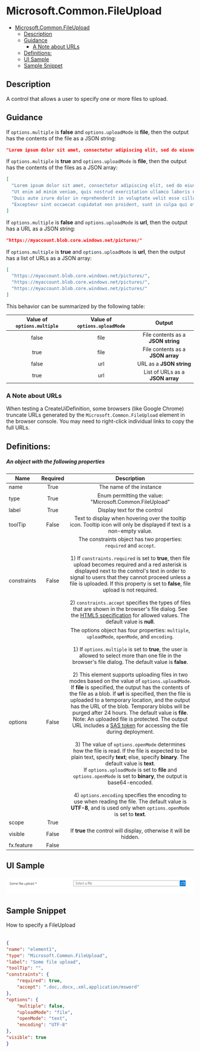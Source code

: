 <a name="microsoft-common-fileupload"></a>
# Microsoft.Common.FileUpload
* [Microsoft.Common.FileUpload](#microsoft-common-fileupload)
    * [Description](#microsoft-common-fileupload-description)
    * [Guidance](#microsoft-common-fileupload-guidance)
        * [A Note about URLs](#microsoft-common-fileupload-guidance-a-note-about-urls)
    * [Definitions:](#microsoft-common-fileupload-definitions)
    * [UI Sample](#microsoft-common-fileupload-ui-sample)
    * [Sample Snippet](#microsoft-common-fileupload-sample-snippet)

<a name="microsoft-common-fileupload-description"></a>
## Description
A control that allows a user to specify one or more files to upload.
<a name="microsoft-common-fileupload-guidance"></a>
## Guidance
If `options.multiple` is **false** and `options.uploadMode` is **file**, then the output has the contents of the file as a JSON string:

```json
"Lorem ipsum dolor sit amet, consectetur adipiscing elit, sed do eiusmod tempor incididunt ut labore et dolore magna aliqua."
```

If `options.multiple` is **true** and `options.uploadMode` is **file**, then the output has the contents of the files as a JSON array:

```json
[
  "Lorem ipsum dolor sit amet, consectetur adipiscing elit, sed do eiusmod tempor incididunt ut labore et dolore magna aliqua.",
  "Ut enim ad minim veniam, quis nostrud exercitation ullamco laboris nisi ut aliquip ex ea commodo consequat.",
  "Duis aute irure dolor in reprehenderit in voluptate velit esse cillum dolore eu fugiat nulla pariatur.",
  "Excepteur sint occaecat cupidatat non proident, sunt in culpa qui officia deserunt mollit anim id est laborum."
]
```

If `options.multiple` is **false** and `options.uploadMode` is **url**, then the output has a URL as a JSON string:

```json
"https://myaccount.blob.core.windows.net/pictures/"
```

If `options.multiple` is **true** and `options.uploadMode` is **url**, then the output has a list of URLs as a JSON array:

```json
[
  "https://myaccount.blob.core.windows.net/pictures/",
  "https://myaccount.blob.core.windows.net/pictures/",
  "https://myaccount.blob.core.windows.net/pictures/"
]
```

This behavior can be summarized by the following table:

| **Value of `options.multiple`** | **Value of `options.uploadMode`** | **Output**                         |
|:-------------------------------:|:---------------------------------:|:----------------------------------:|
| false                           | file                              | File contents as a **JSON string** |
| true                            | file                              | File contents as a **JSON array**  |
| false                           | url                               | URL as a **JSON string**           |
| true                            | url                               | List of URLs as a **JSON array**   |

<a name="microsoft-common-fileupload-guidance-a-note-about-urls"></a>
### A Note about URLs

When testing a CreateUiDefinition, some browsers (like Google Chrome) truncate URLs generated by the `Microsoft.Common.FileUpload` element in the browser console. You may need to right-click individual links to copy the full URLs.

<a name="microsoft-common-fileupload-definitions"></a>
## Definitions:
<a name="microsoft-common-fileupload-definitions-an-object-with-the-following-properties"></a>
##### An object with the following properties
| Name | Required | Description
| ---|:--:|:--:|
|name|True|The name of the instance
|type|True|Enum permitting the value: "Microsoft.Common.FileUpload"
|label|True|Display text for the control
|toolTip|False|Text to display when hovering over the tooltip icon. Tooltip icon will only be displayed if text is a non-empty value.
|constraints|False|The constraints object has two properties: <code>required</code> and <code>accept</code>. <br><br>1) If <code>constraints.required</code> is set to **true**, then file upload becomes required and a red asterisk is displayed next to the control's text in order to signal to users that they cannot proceed unless a file is uploaded. If this property is set to **false**, file upload is not required.<br><br>2) <code>constraints.accept</code> specifies the types of files that are shown in the browser's file dialog. See the [HTML5 specification](https://html.spec.whatwg.org/multipage/input.html#attr-input-accept) for allowed values. The default value is **null**.
|options|False|The options object has four properties: <code>multiple</code>, <code>uploadMode</code>, <code>openMode</code>, and <code>encoding</code>. <br><br>1) If <code>options.multiple</code> is set to **true**, the user is allowed to select more than one file in the browser's file dialog. The default value is **false**. <br><br>2) This element supports uploading files in two modes based on the value of <code>options.uploadMode</code>. If **file** is specified, the output has the contents of the file as a blob. If **url** is specified, then the file is uploaded to a temporary location, and the output has the URL of the blob. Temporary blobs will be purged after 24 hours. The default value is **file**.<br>Note: An uploaded file is protected. The output URL includes a [SAS token](https://docs.microsoft.com/en-us/azure/storage/common/storage-sas-overview?toc=/azure/storage/blobs/toc.json) for accessing the file during deployment. <br><br>3) The value of <code>options.openMode</code> determines how the file is read. If the file is expected to be plain text, specify **text**; else, specify **binary**. The default value is **text**. <br>If <code>options.uploadMode</code> is set to **file** and <code>options.openMode</code> is set to **binary**, the output is base64-encoded. <br><br>4) <code>options.encoding</code> specifies the encoding to use when reading the file. The default value is **UTF-8**, and is used only when <code>options.openMode</code> is set to **text**.
|scope|True|
|visible|False|If **true** the control will display, otherwise it will be hidden.
|fx.feature|False|
<a name="microsoft-common-fileupload-ui-sample"></a>
## UI Sample
![alt-text](../media/dx/controls/dx-control-Microsoft.Common.FileUpload.png "UI sample of a FileUpload control")  
<a name="microsoft-common-fileupload-sample-snippet"></a>
## Sample Snippet
How to specify a FileUpload
```json

{
"name": "element1",
"type": "Microsoft.Common.FileUpload",
"label": "Some file upload",
"toolTip": "",
"constraints": {
    "required": true,
    "accept": ".doc,.docx,.xml,application/msword"
},
"options": {
    "multiple": false,
    "uploadMode": "file",
    "openMode": "text",
    "encoding": "UTF-8"
},
"visible": true
}

```

